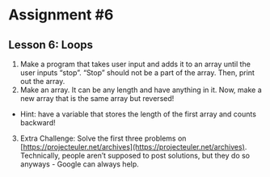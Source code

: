 # Assignment #6
## Lesson 6: Loops

1. Make a program that takes user input and adds it to an array until the user inputs “stop”. “Stop” should not be a part of the array. Then, print out the array.
2. Make an array. It can be any length and have anything in it. Now, make a new array that is the same array but reversed!
  * Hint: have a variable that stores the length of the first array and counts backward!
3. Extra Challenge: Solve the first three problems on [https://projecteuler.net/archives](https://projecteuler.net/archives). Technically, people aren’t supposed to post solutions, but they do so anyways - Google can always help.

